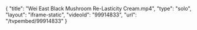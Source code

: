 {
    "title": "Wei East Black Mushroom Re-Lasticity Cream.mp4",
    "type": "solo",
    "layout": "iframe-static",
    "videoId": "99914833",
    "url": "\/tvpembed\/99914833"
}